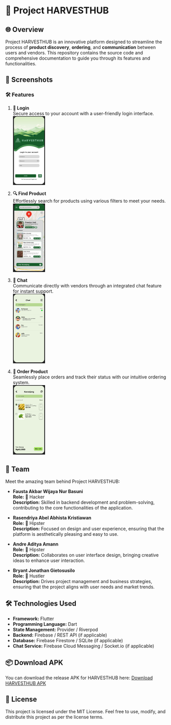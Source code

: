 # 🌟 Project HARVESTHUB

## 🌐 Overview

Project HARVESTHUB is an innovative platform designed to streamline the process of **product discovery**, **ordering**, and **communication** between users and vendors. This repository contains the source code and comprehensive documentation to guide you through its features and functionalities.

## 📸 Screenshots

### 🛠 Features

1. **🔑 Login**  
   Secure access to your account with a user-friendly login interface.  
   <img src="src/login.png" alt="Feature 1: Login" width="100"/>

2. **🔍 Find Product**  
   Effortlessly search for products using various filters to meet your needs.  
   <img src="src/findproduct.png" alt="Feature 2: Find Product" width="100"/>

3. **💬 Chat**  
   Communicate directly with vendors through an integrated chat feature for instant support.  
   <img src="src/chat.png" alt="Feature 3: Chat" width="100"/>

4. **🛒 Order Product**  
   Seamlessly place orders and track their status with our intuitive ordering system.  
   <img src="src/orderproduct.png" alt="Feature 4: Order Product" width="100"/>

## 👥 Team

Meet the amazing team behind Project HARVESTHUB:

- **Fausta Akbar Wijaya Nur Basuni**  
  **Role:** 🤖 Hacker  
  **Description:** Skilled in backend development and problem-solving, contributing to the core functionalities of the application.

- **Rasendriya Abel Abhista Kristiawan**  
  **Role:** 🎨 Hipster  
  **Description:** Focused on design and user experience, ensuring that the platform is aesthetically pleasing and easy to use.

- **Andre Aditya Amann**  
  **Role:** 🎨 Hipster  
  **Description:** Collaborates on user interface design, bringing creative ideas to enhance user interaction.

- **Bryant Jonathan Gietosusilo**  
  **Role:** 🚀 Hustler  
  **Description:** Drives project management and business strategies, ensuring that the project aligns with user needs and market trends.

## 🛠 Technologies Used

- **Framework:** Flutter
- **Programming Language:** Dart
- **State Management:** Provider / Riverpod
- **Backend:** Firebase / REST API (if applicable)
- **Database:** Firebase Firestore / SQLite (if applicable)
- **Chat Service:** Firebase Cloud Messaging / Socket.io (if applicable)

## 📦 Download APK

You can download the release APK for HARVESTHUB here: [Download HARVESTHUB APK](https://github.com/FaustaAkbar/HarvestHUB/releases/download/v1.0.0/app-release.apk)

## 📄 License

This project is licensed under the MIT License. Feel free to use, modify, and distribute this project as per the license terms.
